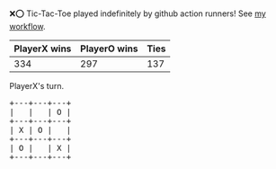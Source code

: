 :x::o: Tic-Tac-Toe played indefinitely by github action runners! See [my workflow](.github/workflows/play.yaml).

|PlayerX wins|PlayerO wins|Ties|
|-|-|-|
|334|297|137|

PlayerX's turn.

<pre>
+---+---+---+
|   |   | O |
+---+---+---+
| X | O |   |
+---+---+---+
| O |   | X |
+---+---+---+
</pre>